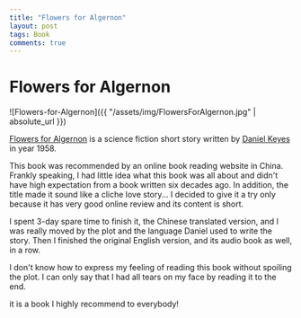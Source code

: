 ```yaml
---
title: "Flowers for Algernon"
layout: post
tags: Book
comments: true
---
```


# Flowers for Algernon

![Flowers-for-Algernon]({{ "/assets/img/FlowersForAlgernon.jpg" | absolute_url }})

[Flowers for Algernon](https://en.wikipedia.org/wiki/Flowers_for_Algernon) is a science fiction short story written by [Daniel Keyes](https://en.wikipedia.org/wiki/Daniel_Keyes) in year 1958.

This book was recommended by an online book reading website in China. Frankly speaking, I had little idea what this book was all about  and didn't have high expectation from a book written six decades ago. In addition, the title made it sound like a cliche love story... I decided to give it a try only because it has very good online review and its content is short.

I spent 3-day spare time to finish it, the Chinese translated version, and I was really moved by the plot and the language Daniel used to write the story.
Then I finished the original English version, and its audio book as well, in a row.

I don't know how to express my feeling of reading this book without spoiling the plot. I can only say that I had all tears on my face by reading it to the end.

it is a book I highly recommend to everybody!
